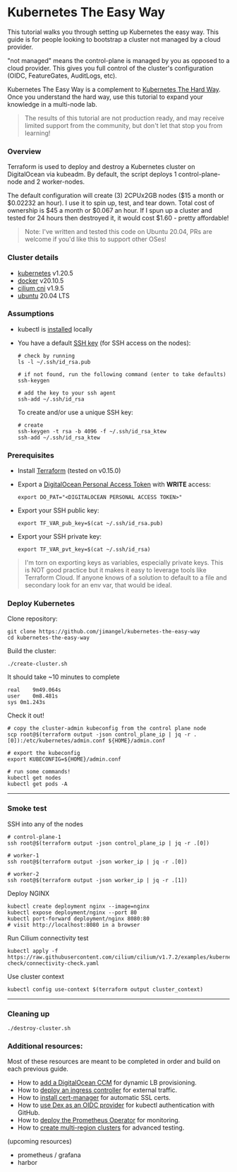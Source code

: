 # Kubernetes The Easy Way

This tutorial walks you through setting up Kubernetes the easy way. This guide is for people looking to bootstrap a cluster not managed by a cloud provider.

"not managed" means the control-plane is managed by you as opposed to a cloud provider. This gives you full control of the cluster's configuration (OIDC, FeatureGates, AuditLogs, etc).

Kubernetes The Easy Way is a complement to [Kubernetes The Hard Way](https://github.com/kelseyhightower/kubernetes-the-hard-way). Once you understand the hard way, use this tutorial to expand your knowledge in a multi-node lab.

> The results of this tutorial are not production ready, and may receive limited support from the community, but don't let that stop you from learning!

### Overview

Terraform is used to deploy and destroy a Kubernetes cluster on DigitalOcean via kubeadm. By default, the script deploys 1 control-plane-node and 2 worker-nodes.

The default configuration will create (3) 2CPUx2GB nodes ($15 a month or $0.02232 an hour). I use it to spin up, test, and tear down. Total cost of ownership is $45 a month or $0.067 an hour. If I spun up a cluster and tested for 24 hours then destroyed it, it would cost $1.60 - pretty affordable!

> Note: I've written and tested this code on Ubuntu 20.04, PRs are welcome if you'd like this to support other OSes!

### Cluster details

* [kubernetes](https://github.com/kubernetes/kubernetes) v1.20.5
* [docker](https://github.com/docker/docker-ce) v20.10.5
* [cilium cni](https://github.com/cilium/cilium) v1.9.5
* [ubuntu](https://ubuntu.com/) 20.04 LTS

### Assumptions

- kubectl is [installed](https://kubernetes.io/docs/tasks/tools/install-kubectl/) locally

- You have a default [SSH key](https://www.digitalocean.com/community/tutorials/how-to-set-up-ssh-keys-on-ubuntu-1804) (for SSH access on the nodes):

    ```
    # check by running
    ls -l ~/.ssh/id_rsa.pub

    # if not found, run the following command (enter to take defaults)
    ssh-keygen

    # add the key to your ssh agent
    ssh-add ~/.ssh/id_rsa
    ```
    
    To create and/or use a unique SSH key:

    ```
    # create
    ssh-keygen -t rsa -b 4096 -f ~/.ssh/id_rsa_ktew
    ssh-add ~/.ssh/id_rsa_ktew
    ```

### Prerequisites

- Install [Terraform](https://learn.hashicorp.com/terraform/getting-started/install.html#install-terraform) (tested on v0.15.0)

- Export a [DigitalOcean Personal Access Token](https://www.digitalocean.com/docs/apis-clis/api/create-personal-access-token/) with **WRITE** access:

    ```
    export DO_PAT="<DIGITALOCEAN PERSONAL ACCESS TOKEN>"
    ```

- Export your SSH public key:

   ```
   export TF_VAR_pub_key=$(cat ~/.ssh/id_rsa.pub)
   ```

- Export your SSH private key:

   ```
   export TF_VAR_pvt_key=$(cat ~/.ssh/id_rsa)
   ```

> I'm torn on exporting keys as variables, especially private keys. This is NOT good practice but it makes it easy to leverage tools like Terraform Cloud. If anyone knows of a solution to default to a file and secondary look for an env var, that would be ideal.

### Deploy Kubernetes

Clone repository:

```
git clone https://github.com/jimangel/kubernetes-the-easy-way
cd kubernetes-the-easy-way
```


Build the cluster:

```
./create-cluster.sh
```

It should take ~10 minutes to complete

```
real	9m49.064s
user	0m8.481s
sys	0m1.243s
```

Check it out!

```
# copy the cluster-admin kubeconfig from the control plane node
scp root@$(terraform output -json control_plane_ip | jq -r .[0]):/etc/kubernetes/admin.conf ${HOME}/admin.conf

# export the kubeconfig
export KUBECONFIG=${HOME}/admin.conf

# run some commands!
kubectl get nodes
kubectl get pods -A
```

---

### Smoke test

SSH into any of the nodes
```
# control-plane-1
ssh root@$(terraform output -json control_plane_ip | jq -r .[0])

# worker-1
ssh root@$(terraform output -json worker_ip | jq -r .[0])

# worker-2
ssh root@$(terraform output -json worker_ip | jq -r .[1])
```

Deploy NGINX
```
kubectl create deployment nginx --image=nginx
kubectl expose deployment/nginx --port 80
kubectl port-forward deployment/nginx 8080:80
# visit http://localhost:8080 in a browser
```

Run Cilium connectivity test
```
kubectl apply -f https://raw.githubusercontent.com/cilium/cilium/v1.7.2/examples/kubernetes/connectivity-check/connectivity-check.yaml
```

Use cluster context
```
kubectl config use-context $(terraform output cluster_context)
```

---

### Cleaning up

```
./destroy-cluster.sh
```

### Additional resources:

Most of these resources are meant to be completed in order and build on each previous guide.

- How to [add a DigitalOcean CCM](docs/add-digitalocean-ccm.md) for dynamic LB provisioning.
- How to [deploy an ingress controller](docs/ingress-controller.md) for external traffic.
- How to [install cert-manager](docs/certmanager.md) for automatic SSL certs.
- How to [use Dex as an OIDC provider](docs/setup-dex-oidc.md) for kubectl authentication with GitHub.
- How to [deploy the Prometheus Operator](docs/setup-prometheus-operator.md) for monitoring.
- How to [create multi-region clusters](docs/multi-cluster-testing.md) for advanced testing.

(upcoming resources)

- prometheus / grafana
- harbor

